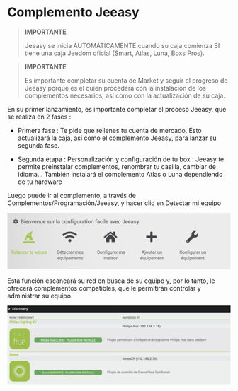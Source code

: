 # Complemento Jeeasy


>**IMPORTANTE**
>
> Jeeasy se inicia AUTOMÁTICAMENTE cuando su caja comienza SI tiene una caja Jeedom oficial (Smart, Atlas, Luna, Boxs Pros).

>**IMPORTANTE**
>
> Es importante completar su cuenta de Market y seguir el progreso de Jeeasy porque es él quien procederá con la instalación de los complementos necesarios, así como con la actualización de su caja.




En su primer lanzamiento, es importante completar el proceso Jeeasy, que se realiza en 2 fases :


- Primera fase : Te pide que rellenes tu cuenta de mercado. Esto actualizará la caja, así como el complemento Jeeasy, para lanzar su segunda fase.

- Segunda etapa : Personalización y configuración de tu box : Jeeasy te permite preinstalar complementos, renombrar tu casilla, cambiar de idioma... También instalará el complemento Atlas o Luna dependiendo de tu hardware



Luego puede ir al complemento, a través de Complementos/Programación/Jeeasy, y hacer clic en Detectar mi equipo

![menu Jeeasy](../images/menuJeeasy.png)


Esta función escaneará su red en busca de su equipo y, por lo tanto, le ofrecerá complementos compatibles, que le permitirán controlar y administrar su equipo.

![Decouverte Network](../images/networkdiscover.png)





